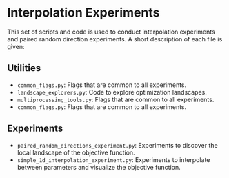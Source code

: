 # Interpolation Experiments

This set of scripts and code is used to conduct interpolation experiments and
paired random direction experiments. A short description of each file is given:

## Utilities

-   `common_flags.py`: Flags that are common to all experiments.
-   `landscape_explorers.py`: Code to explore optimization landscapes.
-   `multiprocessing_tools.py`: Flags that are common to all experiments.
-   `common_flags.py`: Flags that are common to all experiments.

## Experiments

-   `paired_random_directions_experiment.py`: Experiments to discover the local
    landscape of the objective function.
-   `simple_1d_interpolation_experiment.py`: Experiments to interpolate between
    parameters and visualize the objective function.
